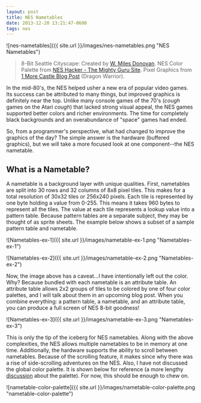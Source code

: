 ```yaml
---
layout: post
title: NES Nametables
date: 2013-12-20 13:21:47-0600
tags: nes
---
```


![nes-nametables]({{ site.url }}/images/nes-nametables.png "NES Nametables")

> 8-Bit Seattle Cityscape: Created by [W. Miles Donovan](http://the-daily-robot.tumblr.com/post/51098163500/metropixelated-these-are-the-first-3-entries-in).
NES Color Palette from [NES Hacker - The Mighty Guru Site](http://www.thealmightyguru.com/Games/Hacking/Wiki/index.php?title=NES_Palette).
Pixel Graphics from [1 More Castle Blog Post](http://1morecastle.com/2012/08/an-nes-homebrewers-rant-wasted-weekends-are-a-part-of-the-process/) (Dragon Warrior).

In the mid-80's, the NES helped usher a new era of popular video games. Its success can be attributed to many things, but improved graphics is definitely near the top. Unlike many console games of the 70's (*cough* games on the Atari *cough*) that lacked strong visual appeal, the NES games supported better colors and richer environments. The time for completely black backgrounds and an overabundance of "space" games had ended.

So, from a programmer's perspective, what had changed to improve the graphics of the day? The simple answer is the hardware (buffered graphics), but we will take a more focused look at one component--the NES nametable.

## What is a Nametable?

A nametable is a background layer with unique qualities. First, nametables are split into 30 rows and 32 columns of 8x8 pixel tiles. This makes for a total resolution of 30x32 tiles or 256x240 pixels. Each tile is represented by one byte holding a value from 0-255. This means it takes 960 bytes to represent all the tiles. The value at each tile represents a lookup value into a pattern table. Because pattern tables are a separate subject, they may be thought of as sprite sheets. The example below shows a subset of a sample pattern table and nametable.

![Nametables-ex-1]({{ site.url }}/images/nametable-ex-1.png "Nametables-ex-1")

![Nametables-ex-2]({{ site.url }}/images/nametable-ex-2.png "Nametables-ex-2")

Now, the image above has a caveat...I have intentionally left out the color. Why? Because bundled with each nametable is an attribute table. An attribute table allows 2x2 groups of tiles to be colored by one of four color palettes, and I will talk about them in an upcoming blog post. When you combine everything: a pattern table, a nametable, and an attribute table, you can produce a full screen of NES 8-bit goodness!

![Nametables-ex-3]({{ site.url }}/images/nametable-ex-3.png "Nametables-ex-3")

This is only the tip of the iceberg for NES nametables. Along with the above complexities, the NES allows multiple nametables to be in memory at one time. Additionally, the hardware supports the ability to scroll between nametables. Because of the scrolling feature, it makes since why there was a rise of side-scrolling adventures on the NES. Also, I have not discussed the global color palette. It is shown below for reference (a more lengthy [discussion](http://www.thealmightyguru.com/Games/Hacking/Wiki/index.php?title=NES_Palette) about the palette). For now, this should be enough to chew on.

![nametable-color-palette]({{ site.url }}/images/nametable-color-palette.png "nametable-color-palette")